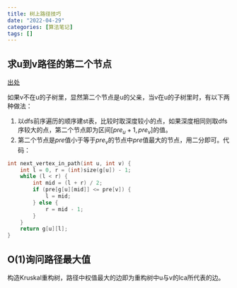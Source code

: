 ```yaml
---
title: 树上路径技巧
date: "2022-04-29"
categories: [算法笔记]
tags: []
---
```


## 求u到v路径的第二个节点

[出处](https://codeforces.com/blog/entry/71567)

如果v不在u的子树里，显然第二个节点是u的父亲，当v在u的子树里时，有以下两种做法：

1. 以dfs前序遍历的顺序建st表，比较时取深度较小的点，如果深度相同则取dfs序较大的点，第二个节点即为区间$[pre_u + 1, pre_v]$的值。
2. 第二个节点是$pre$值小于等于$pre_v$的节点中$pre$值最大的节点，用二分即可。代码：
```cpp
int next_vertex_in_path(int u, int v) {
    int l = 0, r = (int)size(g[u]) - 1;
    while (l < r) {
        int mid = (l + r) / 2;
        if (pre[g[u][mid]] <= pre[v]) {
            l = mid;
        } else {
            r = mid - 1;
        }
    }
    return g[u][l];
}
```

## O(1)询问路径最大值

构造Kruskal重构树，路径中权值最大的边即为重构树中u与v的lca所代表的边。
